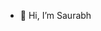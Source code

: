 - 👋 Hi, I’m Saurabh
<!---
SAURABH7JAGDALE/SAURABH7JAGDALE is a ✨ special ✨ repository because its `README.md` (this file) appears on your GitHub profile.
You can click the Preview link to take a look at your changes.
--->
